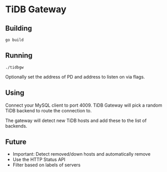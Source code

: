 # TiDB Gateway

## Building

```
go build
```

## Running

```
./tidbgw
```

Optionally set the address of PD and address to listen on via flags.


## Using

Connect your MySQL client to port 4009. TiDB Gateway will pick a random TiDB backend to route the connection to.

The gateway will detect new TiDB hosts and add these to the list of backends.

## Future

* Important: Detect removed/down hosts and automatically remove
* Use the HTTP Status API
* Filter based on labels of servers
